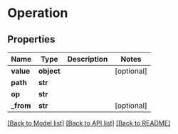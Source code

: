 # Operation


## Properties
Name | Type | Description | Notes
------------ | ------------- | ------------- | -------------
**value** | **object** |  | [optional] 
**path** | **str** |  | 
**op** | **str** |  | 
**_from** | **str** |  | [optional] 

[[Back to Model list]](../README.md#documentation-for-models) [[Back to API list]](../README.md#documentation-for-api-endpoints) [[Back to README]](../README.md)


